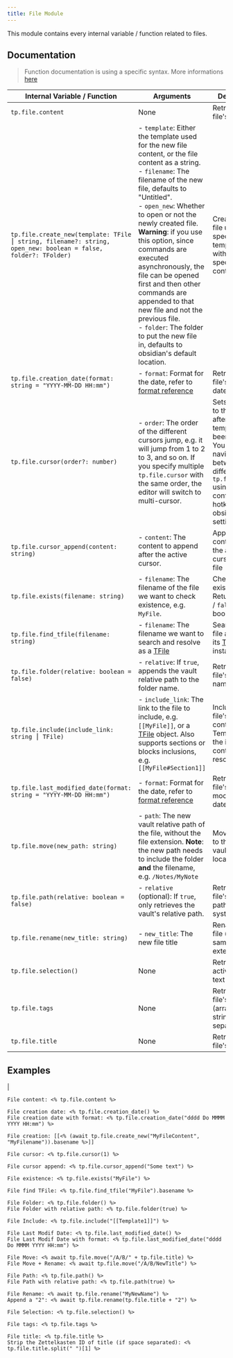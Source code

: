 ```yaml
---
title: File Module
---
```


This module contains every internal variable / function related to files.

## Documentation

> Function documentation is using a specific syntax. More informations [here](../../syntax.md#function-documentation-syntax)

| Internal Variable / Function                                                                                   | Arguments                                                                                                                                                                                                                                                                                                                                                                                                                                                                                                                                | Description                                                                                                                                                                      | Example Output                |
| -------------------------------------------------------------------------------------------------------------- | ---------------------------------------------------------------------------------------------------------------------------------------------------------------------------------------------------------------------------------------------------------------------------------------------------------------------------------------------------------------------------------------------------------------------------------------------------------------------------------------------------------------------------------------- | -------------------------------------------------------------------------------------------------------------------------------------------------------------------------------- | ----------------------------- |
| `tp.file.content`                                                                                              | None                                                                                                                                                                                                                                                                                                                                                                                                                                                                                                                                     | Retrieves the file's content                                                                                                                                                     | `This is some content`        |
| `tp.file.create_new(template: TFile ⎮ string, filename?: string, open_new: boolean = false, folder?: TFolder)` | - `template`: Either the template used for the new file content, or the file content as a string.<br />- `filename`: The filename of the new file, defaults to "Untitled".<br />- `open_new`: Whether to open or not the newly created file. **Warning**: if you use this option, since commands are executed asynchronously, the file can be opened first and then other commands are appended to that new file and not the previous file.<br />- `folder`: The folder to put the new file in, defaults to obsidian's default location. | Creates a new  file using a specified template or with a specified content.                                                                                                      | None                          |
| `tp.file.creation_date(format: string = "YYYY-MM-DD HH:mm")`                                                   | - `format`: Format for the date, refer to [format reference](https://momentjs.com/docs/#/displaying/format/)                                                                                                                                                                                                                                                                                                                                                                                                                             | Retrieves the file's creation date.                                                                                                                                              | `2021-01-06 20:27`            |
| `tp.file.cursor(order?: number)`                                                                               | - `order`: The order of the different cursors jump, e.g. it will jump from 1 to 2 to 3, and so on. If you specify multiple `tp.file.cursor` with the same order, the editor will switch to multi-cursor.                                                                                                                                                                                                                                                                                                                                 | Sets the cursor to this location after the template has been inserted. You can navigate between the different `tp.file.cursor` using the configured hotkey in obsidian settings. | None                          |
| `tp.file.cursor_append(content: string)`                                                                       | - `content`: The content to append after the active cursor.                                                                                                                                                                                                                                                                                                                                                                                                                                                                              | Appends some content after the active cursor in the file                                                                                                                         | None                          |
| `tp.file.exists(filename: string)`                                                                             | - `filename`: The filename of the file we want to check existence, e.g. `MyFile`.                                                                                                                                                                                                                                                                                                                                                                                                                                                        | Checks if a file exists or not. Returns a `true` / `false` boolean.                                                                                                              | `true`                        |
| `tp.file.find_tfile(filename: string)`                                                                         | - `filename`: The filename we want to search and resolve as a [TFile](https://github.com/obsidianmd/obsidian-api/blob/ddd50214f530d23ee21f440a9fa64f4507176871/obsidian.d.ts#L2834)                                                                                                                                                                                                                                                                                                                                                      | Search for a file and returns its [TFile](https://github.com/obsidianmd/obsidian-api/blob/ddd50214f530d23ee21f440a9fa64f4507176871/obsidian.d.ts#L2834) instance.                | `[object Object]`             |
| `tp.file.folder(relative: boolean = false)`                                                                    | - `relative`: If `true`, appends the vault relative path to the folder name.                                                                                                                                                                                                                                                                                                                                                                                                                                                             | Retrieves the file's folder name.                                                                                                                                                | `Permanent Notes`             |
| `tp.file.include(include_link: string ⎮ TFile)`                                                                | - `include_link`: The link to the file to include, e.g. `[[MyFile]]`, or a [TFile](https://github.com/obsidianmd/obsidian-api/blob/ddd50214f530d23ee21f440a9fa64f4507176871/obsidian.d.ts#L2834) object. Also supports sections or blocks inclusions, e.g. `[[MyFile#Section1]]`                                                                                                                                                                                                                                                         | Includes the file's link content. Templates in the included content will be resolved.                                                                                            | `Header for all my templates` |
| `tp.file.last_modified_date(format: string = "YYYY-MM-DD HH:mm")`                                              | - `format`: Format for the date, refer to [format reference](https://momentjs.com/docs/#/displaying/format/)                                                                                                                                                                                                                                                                                                                                                                                                                             | Retrieves the file's last modification date.                                                                                                                                     | `2021-01-06 20:27`            |
| `tp.file.move(new_path: string)`                                                                               | - `path`: The new vault relative path of the file, without the file extension. **Note**: the new path needs to include the folder **and** the filename, e.g. `/Notes/MyNote`                                                                                                                                                                                                                                                                                                                                                             | Moves the file to the desired vault's location.                                                                                                                                  | None                          |
| `tp.file.path(relative: boolean = false)`                                                                      | - `relative` (optional): If `true`, only retrieves the vault's relative path.                                                                                                                                                                                                                                                                                                                                                                                                                                                            | Retrieves the file's absolute path on the system.                                                                                                                                | `/path/to/file`               |
| `tp.file.rename(new_title: string)`                                                                            | - `new_title`: The new file title                                                                                                                                                                                                                                                                                                                                                                                                                                                                                                        | Renames the file (keeps the same file extension).                                                                                                                                | None                          |
| `tp.file.selection()`                                                                                          | None                                                                                                                                                                                                                                                                                                                                                                                                                                                                                                                                     | Retrieves the active file's text selection.                                                                                                                                      | `Some selected text`          |
| `tp.file.tags`                                                                                                 | None                                                                                                                                                                                                                                                                                                                                                                                                                                                                                                                                     | Retrieves the file's tags (array of string, comma separated)                                                                                                                     | `#note,#seedling,#obsidian`   |
| `tp.file.title`                                                                                                | None                                                                                                                                                                                                                                                                                                                                                                                                                                                                                                                                     | Retrieves the file's title.                                                                                                                                                      | `MyFile`                      |

## Examples

| 

```
File content: <% tp.file.content %>

File creation date: <% tp.file.creation_date() %>
File creation date with format: <% tp.file.creation_date("dddd Do MMMM YYYY HH:mm") %>

File creation: [[<% (await tp.file.create_new("MyFileContent", "MyFilename")).basename %>]]

File cursor: <% tp.file.cursor(1) %>

File cursor append: <% tp.file.cursor_append("Some text") %>
    
File existence: <% tp.file.exists("MyFile") %>

File find TFile: <% tp.file.find_tfile("MyFile").basename %>
    
File Folder: <% tp.file.folder() %>
File Folder with relative path: <% tp.file.folder(true) %>

File Include: <% tp.file.include("[[Template1]]") %>

File Last Modif Date: <% tp.file.last_modified_date() %>
File Last Modif Date with format: <% tp.file.last_modified_date("dddd Do MMMM YYYY HH:mm") %>

File Move: <% await tp.file.move("/A/B/" + tp.file.title) %>
File Move + Rename: <% await tp.file.move("/A/B/NewTitle") %>

File Path: <% tp.file.path() %>
File Path with relative path: <% tp.file.path(true) %>

File Rename: <% await tp.file.rename("MyNewName") %>
Append a "2": <% await tp.file.rename(tp.file.title + "2") %>

File Selection: <% tp.file.selection() %>

File tags: <% tp.file.tags %>

File title: <% tp.file.title %>
Strip the Zettelkasten ID of title (if space separated): <% tp.file.title.split(" ")[1] %>
```